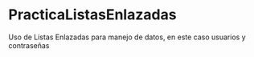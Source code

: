 # PracticaListasEnlazadas
Uso de Listas Enlazadas para manejo de datos, en este caso usuarios y contraseñas
